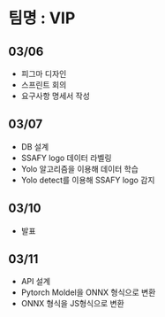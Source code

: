# 팀명 : VIP
## 03/06
- 피그마 디자인
- 스프린트 회의
- 요구사항 명세서 작성

## 03/07
- DB 설계
- SSAFY logo 데이터 라벨링
- Yolo 알고리즘을 이용해 데이터 학습
- Yolo detect를 이용해  SSAFY logo 감지

## 03/10
- 발표

## 03/11
- API 설계
- Pytorch Moldel을 ONNX 형식으로 변환
- ONNX 형식을 JS형식으로 변환
